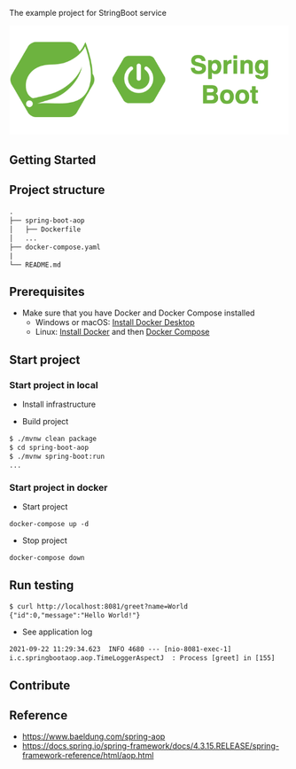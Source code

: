 The example project for StringBoot service

<div align="center">
    <img src="./assets/images/spring_boot_icon.png"/>
</div>

## Getting Started

## Project structure
```
.
├── spring-boot-aop
│   ├── Dockerfile
│   ...
├── docker-compose.yaml
|
└── README.md
```

## Prerequisites
- Make sure that you have Docker and Docker Compose installed
  - Windows or macOS:
    [Install Docker Desktop](https://www.docker.com/get-started)
  - Linux: [Install Docker](https://www.docker.com/get-started) and then
    [Docker Compose](https://github.com/docker/compose)

## Start project
### Start project in local

- Install infrastructure

- Build project
```shell script
$ ./mvnw clean package
$ cd spring-boot-aop
$ ./mvnw spring-boot:run
...
```

### Start project in docker 

- Start project
```shell script
docker-compose up -d
```

- Stop project
```shell script
docker-compose down
```

## Run testing

```shell script
$ curl http://localhost:8081/greet?name=World
{"id":0,"message":"Hello World!"}
```

- See application log
```text
2021-09-22 11:29:34.623  INFO 4680 --- [nio-8081-exec-1] i.c.springbootaop.aop.TimeLoggerAspectJ  : Process [greet] in [155]
```

## Contribute

## Reference

- https://www.baeldung.com/spring-aop
- https://docs.spring.io/spring-framework/docs/4.3.15.RELEASE/spring-framework-reference/html/aop.html